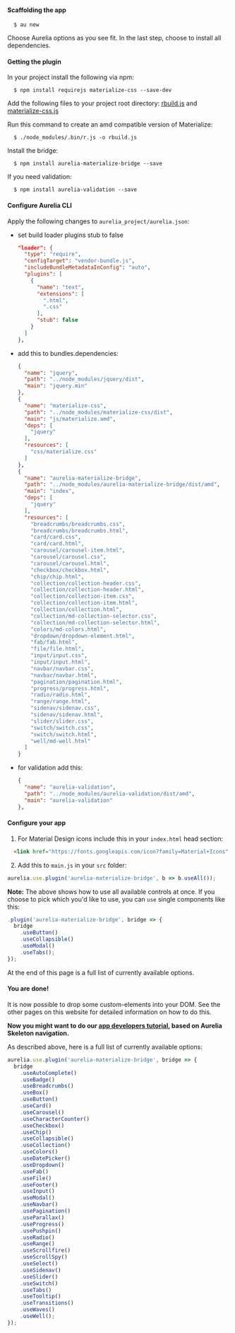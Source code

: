 #### Scaffolding the app

```
  $ au new
```

Choose Aurelia options as you see fit.
In the last step, choose to install all dependencies.

#### Getting the plugin

In your project install the following via npm:

```
  $ npm install requirejs materialize-css --save-dev
```

Add the following files to your project root directory:
<a target="_blank" href="https://github.com/aurelia-ui-toolkits/aurelia-materialize-bridge/blob/master/build/tools/rbuild.js">rbuild.js</a>
and <a target="_blank" href="https://github.com/aurelia-ui-toolkits/aurelia-materialize-bridge/blob/master/build/tools/materialize-css.js">materialize-css.js</a>

Run this command to create an amd compatible version of Materialize:

```
  $ ./node_modules/.bin/r.js -o rbuild.js
```

Install the bridge:

```
  $ npm install aurelia-materialize-bridge --save
```

If you need validation:

```
  $ npm install aurelia-validation --save
```

#### Configure Aurelia CLI

Apply the following changes to `aurelia_project/aurelia.json`:

* set build loader plugins stub to false

  ```json
  "loader": {
    "type": "require",
    "configTarget": "vendor-bundle.js",
    "includeBundleMetadataInConfig": "auto",
    "plugins": [
      {
        "name": "text",
        "extensions": [
          ".html",
          ".css"
        ],
        "stub": false
      }
    ]
  },
  ```

* add this to bundles.dependencies:

  ```json
  {
    "name": "jquery",
    "path": "../node_modules/jquery/dist",
    "main": "jquery.min"
  },
  {
    "name": "materialize-css",
    "path": "../node_modules/materialize-css/dist",
    "main": "js/materialize.amd",
    "deps": [
      "jquery"
    ],
    "resources": [
      "css/materialize.css"
    ]
  },
  {
    "name": "aurelia-materialize-bridge",
    "path": "../node_modules/aurelia-materialize-bridge/dist/amd",
    "main": "index",
    "deps": [
      "jquery"
    ],
    "resources": [
      "breadcrumbs/breadcrumbs.css",
      "breadcrumbs/breadcrumbs.html",
      "card/card.css",
      "card/card.html",
      "carousel/carousel-item.html",
      "carousel/carousel.css",
      "carousel/carousel.html",
      "checkbox/checkbox.html",
      "chip/chip.html",
      "collection/collection-header.css",
      "collection/collection-header.html",
      "collection/collection-item.css",
      "collection/collection-item.html",
      "collection/collection.html",
      "collection/md-collection-selector.css",
      "collection/md-collection-selector.html",
      "colors/md-colors.html",
      "dropdown/dropdown-element.html",
      "fab/fab.html",
      "file/file.html",
      "input/input.css",
      "input/input.html",
      "navbar/navbar.css",
      "navbar/navbar.html",
      "pagination/pagination.html",
      "progress/progress.html",
      "radio/radio.html",
      "range/range.html",
      "sidenav/sidenav.css",
      "sidenav/sidenav.html",
      "slider/slider.css",
      "switch/switch.css",
      "switch/switch.html",
      "well/md-well.html"
    ]
  }
  ```

* for validation add this:

  ```json
  {
    "name": "aurelia-validation",
    "path": "../node_modules/aurelia-validation/dist/amd",
    "main": "aurelia-validation"
  },
  ```

#### Configure your app

1. For Material Design icons include this in your `index.html` head section:
  ```html
    <link href="https://fonts.googleapis.com/icon?family=Material+Icons" rel="stylesheet">
  ```

2. Add this to  `main.js` in your `src` folder:

  ```javascript
  aurelia.use.plugin('aurelia-materialize-bridge', b => b.useAll());
  ```

  **Note:** The above shows how to use all available controls at once. If you choose to pick which you'd like to use, you can ```use``` single components like this:

  ```javascript
  .plugin('aurelia-materialize-bridge', bridge => {
    bridge
      .useButton()
      .useCollapsible()
      .useModal()
      .useTabs();
  });
  ```

  At the end of this page is a full list of currently available options.

#### You are done!
It is now possible to drop some custom-elements into your DOM. See the other pages on this website for detailed information on how to do this.

**Now you might want to do our <a href="https://aurelia-ui-toolkits.gitbooks.io/materialize-bridge-docs/content/app_developers_tutorial/introduction.html" target="_blank">app developers tutorial</a>, based on Aurelia Skeleton navigation.**
<br>

As described above, here is a full list of currently available options:

```javascript
aurelia.use.plugin('aurelia-materialize-bridge', bridge => {
  bridge
    .useAutoComplete()
    .useBadge()
    .useBreadcrumbs()
    .useBox()
    .useButton()
    .useCard()
    .useCarousel()
    .useCharacterCounter()
    .useCheckbox()
    .useChip()
    .useCollapsible()
    .useCollection()
    .useColors()
    .useDatePicker()
    .useDropdown()
    .useFab()
    .useFile()
    .useFooter()
    .useInput()
    .useModal()
    .useNavbar()
    .usePagination()
    .useParallax()
    .useProgress()
    .usePushpin()
    .useRadio()
    .useRange()
    .useScrollfire()
    .useScrollSpy()
    .useSelect()
    .useSidenav()
    .useSlider()
    .useSwitch()
    .useTabs()
    .useTooltip()
    .useTransitions()
    .useWaves()
    .useWell();
});
```
